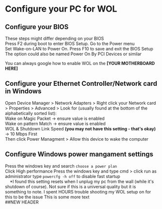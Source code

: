 # Configure your PC for WOL
## Configure your BIOS
  These steps might differ depending on your BIOS  
  Press F2 during boot to enter BIOS Setup. Go to the Power menu  
  Set Wake-on-LAN to Power On. Press F10 to save and exit the BIOS Setup  
  The option could also be named Power On By PCI Devices or similar  
    
  You can always google how to enable WOL on the **[YOUR MOTHERBOARD HERE]** 
  
## Configure your Ethernet Controller/Network card in Windows
  Open Device Manager > Network Adapters > Right click your Network card > Properties > Advanced > Look for (usually found at the bottom of the alphabetically sorted list):  
  Wake on Magic Packet -> ensure value is enabled  
  Wake on pattern Match -> ensure value is enabled  
  WOL & Shutdown Link Speed **(you may not have this setting - that's okay)** -> 10 Mbps First  
  Then click Power Managment > Allow this device to wake the computer

## Configure Windows power mangament settings
  Press the windows key and search `choose a power plan`  
  Click High performance
  Press the windows key and type cmd > click run as administrator
  type `powercfg -h off` to disable fast startup  
&nbsp;&nbsp;&nbsp;&nbsp;*I found this setting resets when I unplug my pc from the wall (while it's shutdown of course). Not sure if this is a universal quality but it is something to note. I spent HOURS trouble shooting my WOL setup on for this to be the issue
  This is some more text  
##NEW HEADER
  

